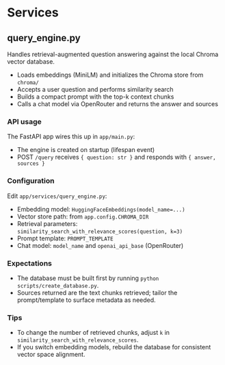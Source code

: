 # Services

## query_engine.py
Handles retrieval-augmented question answering against the local Chroma vector database.

- Loads embeddings (MiniLM) and initializes the Chroma store from `chroma/`
- Accepts a user question and performs similarity search
- Builds a compact prompt with the top-k context chunks
- Calls a chat model via OpenRouter and returns the answer and sources

### API usage
The FastAPI app wires this up in `app/main.py`:
- The engine is created on startup (lifespan event)
- POST `/query` receives `{ question: str }` and responds with `{ answer, sources }`

### Configuration
Edit `app/services/query_engine.py`:
- Embedding model: `HuggingFaceEmbeddings(model_name=...)`
- Vector store path: from `app.config.CHROMA_DIR`
- Retrieval parameters: `similarity_search_with_relevance_scores(question, k=3)`
- Prompt template: `PROMPT_TEMPLATE`
- Chat model: `model_name` and `openai_api_base` (OpenRouter)

### Expectations
- The database must be built first by running `python scripts/create_database.py`.
- Sources returned are the text chunks retrieved; tailor the prompt/template to surface metadata as needed.

### Tips
- To change the number of retrieved chunks, adjust `k` in `similarity_search_with_relevance_scores`.
- If you switch embedding models, rebuild the database for consistent vector space alignment.
